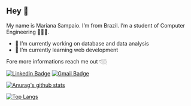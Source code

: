 ## Hey 👋
My name is Mariana Sampaio. I’m from Brazil. I’m a student of Computer Engineering 👩🏻‍💻.

- 🔭 I’m currently working on database and data analysis
- 🌱 I’m currently learning web development

Fore more informations reach me out 👇🏼

 [![Linkedin Badge](https://img.shields.io/badge/Mariana%20Sampaio-990033?style=flat-square&logo=Linkedin&logoColor=white&link=https://www.linkedin.com/in/mariana-borges-de-sampaio-895ab810b/)](https://www.linkedin.com/in/mariana-borges-de-sampaio-895ab810b/)  [![Gmail Badge](https://img.shields.io/badge/-marisampa26@gmail.com-990033?style=flat-square&logo=Gmail&logoColor=white&link=mailto:marisampa26@gmail.com)](mailto:marisampa26@gmail.com)


[![Anurag's github stats](https://github-readme-stats.vercel.app/api?username=sampaiomariana)](https://github.com/sampaiomariana/github-readme-stats)

[![Top Langs](https://github-readme-stats.vercel.app/api/top-langs/?username=sampaiomariana&layout=compact)](https://github.com/sampaiomariana/github-readme-stats)
